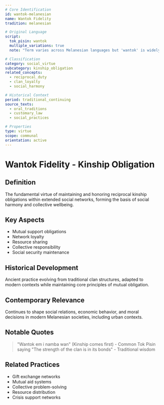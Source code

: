 ```yaml
---
# Core Identification
id: wantok-melanesian
name: Wantok Fidelity
tradition: melanesian

# Original Language
script:
  tok_pisin: wantok
  multiple_variations: true
  note: "Term varies across Melanesian languages but 'wantok' is widely recognized"

# Classification
category: social_virtue
subcategory: kinship_obligation
related_concepts:
  - reciprocal_duty
  - clan_loyalty
  - social_harmony

# Historical Context
period: traditional_continuing
source_texts:
  - oral_traditions
  - customary_law
  - social_practices

# Properties
type: virtue
scope: communal
orientation: active
---
```


# Wantok Fidelity - Kinship Obligation

## Definition
The fundamental virtue of maintaining and honoring reciprocal kinship obligations within extended social networks, forming the basis of social harmony and collective wellbeing.

## Key Aspects
- Mutual support obligations
- Network loyalty
- Resource sharing
- Collective responsibility
- Social security maintenance

## Historical Development
Ancient practice evolving from traditional clan structures, adapted to modern contexts while maintaining core principles of mutual obligation.

## Contemporary Relevance
Continues to shape social relations, economic behavior, and moral decisions in modern Melanesian societies, including urban contexts.

## Notable Quotes
> "Wantok em i namba wan" (Kinship comes first) - Common Tok Pisin saying
> "The strength of the clan is in its bonds" - Traditional wisdom

## Related Practices
- Gift exchange networks
- Mutual aid systems
- Collective problem-solving
- Resource distribution
- Crisis support networks